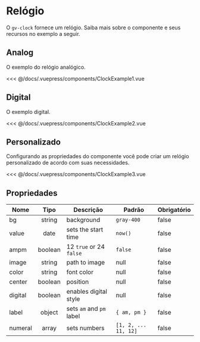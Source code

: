 # Relógio

O `gv-clock` fornece um relógio. Saiba mais sobre o componente e seus recursos no exemplo a seguir.

## Analog

O exemplo do relógio analógico.

<clock-example-1 />

<<< @/docs/.vuepress/components/ClockExample1.vue

## Digital

O exemplo digital.

<clock-example-2 />

<<< @/docs/.vuepress/components/ClockExample2.vue

## Personalizado

Configurando as propriedades do componente você pode criar um relógio personalizado de acordo com suas necessidades.

<clock-example-3 />

<<< @/docs/.vuepress/components/ClockExample3.vue

## Propriedades

| Nome    |  Tipo   | Descrição                | Padrão               | Obrigatório |
| ------- | :-----: | ------------------------ | -------------------- | ----------- |
| bg      | string  | background               | `gray-400`           | false       |
| value   |  date   | sets the start time      | `now()`              | false       |
| ampm    | boolean | 12 `true` or 24 `false`  | `false`              | false       |
| image   | string  | path to image            | null                 | false       |
| color   | string  | font color               | null                 | false       |
| center  | boolean | position                 | null                 | false       |
| digital | boolean | enables digital style    | null                 | false       |
| label   | object  | sets `am` and `pm` label | `{ am, pm }`         | false       |
| numeral |  array  | sets numbers             | `[1, 2, ... 11, 12]` | false       |

